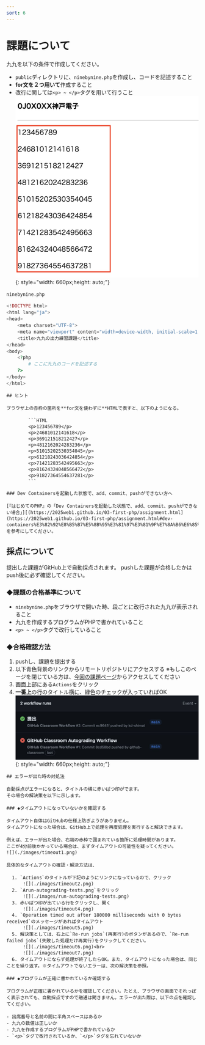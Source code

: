 ```yaml
---
sort: 6
---
```

# 課題について

九九を以下の条件で作成してください。

- `public`ディレクトリに、`ninebynine.php`を作成し、コードを記述すること
- **for文を２つ用いて**作成すること
- 改行に関しては`<p> ~ </p>`タグを用いて行うこと<br>
  ![](./images/ninebynine_display.png){: style="width: 660px;height: auto;"}

`ninebynine.php`

```php
<!DOCTYPE html>
<html lang="ja">
<head>
    <meta charset="UTF-8">
    <meta name="viewport" content="width=device-width, initial-scale=1.0">
    <title>九九の出力練習課題</title>
</head>
<body>
    <?php
        # ここに九九のコードを記述する
    ?>
</body>
</html>
```

```tips
## ヒント

ブラウザ上の赤枠の箇所を**for文を使わずに**HTMLで表すと、以下のようになる。

        ```HTML
        <p>123456789</p>
        <p>24681012141618</p>
        <p>369121518212427</p>
        <p>4812162024283236</p>
        <p>51015202530354045</p>
        <p>61218243036424854</p>
        <p>71421283542495663</p>
        <p>81624324048566472</p>
        <p>91827364554637281</p>
        ```
```

```note
### Dev Containersを起動した状態で、add、commit、pushができない方へ

[『はじめてのPHP』の「Dev Containersを起動した状態で、add、commit、pushができない場合」][(https://2025web1.github.io/03-first-php/assignment.html](https://2025web1.github.io/03-first-php/assignment.html#dev-containers%E3%82%92%E8%B5%B7%E5%8B%95%E3%81%97%E3%81%9F%E7%8A%B6%E6%85%8B%E3%81%A7addcommitpush%E3%81%8C%E3%81%A7%E3%81%8D%E3%81%AA%E3%81%84%E5%A0%B4%E5%90%88))を参考にしてください。
```

## 採点について

提出した課題がGitHub上で自動採点されます。
pushした課題が合格したかはpush後に必ず確認してください。

### ◆課題の合格基準について

- `ninebynine.php`をブラウザで開いた時、段ごとに改行された九九が表示されること
- 九九を作成するプログラムがPHPで書かれていること
- `<p> ~ </p>`タグで改行していること

### ◆合格確認方法

1. pushし、課題を提出する
2. 以下青色背景のリンクからリモートリポジトリにアクセスする
   ※もしこのページを閉じている方は、[今回の課題ページ]()からアクセスしてください<br>
3. 画面上部にある`Actions`をクリック
4. **一番上**の行のタイトル横に、緑色のチェックが入っていればOK<br>
   ![](./images/actions.jpg){: style="width: 660px;height: auto;"}

```note
## エラーが出た時の対処法

自動採点がエラーになると、タイトルの横に赤いばつ印がでます。
その場合の解決策を以下に示します。

### ◆タイムアウトになっていないかを確認する

タイムアウト自体はGitHubの仕様上防ぎようがありません。
タイムアウトになった場合は、GitHub上で処理を再度処理を実行すると解決できます。

例えば、エラーが出た場合、右端の赤枠で囲まれている箇所に処理時間があります。
ここが4分前後かかっている場合は、まずタイムアウトの可能性を疑ってください。
![](./images/timeout1.png)

具体的なタイムアウトの確認・解決方法は、

  1. `Actions`のタイトルが下記のようにリンクになっているので、クリック
      ![](./images/timeout2.png)
  2. `Arun-autograding-tests.png`をクリック
      ![](./images/run-autograding-tests.png)
  3. 赤いばつ印が出ている行をクリックし、開く
      ![](./images/timeout4.png)
  4. `Operation timed out after 180000 milliseconds with 0 bytes received`のメッセージがあればタイムアウト
      ![](./images/timeout5.png)
  5. 解決策としては、右上に`Re-run jobs`(再実行)のボタンがあるので、`Re-run failed jobs`(失敗した処理だけ再実行)をクリックしてください。
      ![](./images/timeout6.png)<br>
      ![](./images/timeout7.png)
  6. タイムアウトにならず処理が終了したらOK。また、タイムアウトになった場合は、同じことを繰り返す。※タイムアウトでないエラーは、次の解決策を参照。

### ◆プログラムが正確に書かれているか確認する

プログラムが正確に書かれているかを確認してください。たとえ、ブラウザの画面でそれっぽく表示されても、自動採点ですので融通は聞きません。エラーが出た際は、以下の点を確認してください。

- 出席番号と名前の間に半角スペースはあるか
- 九九の数値は正しいか
- 九九を作成するプログラムがPHPで書かれているか
- `<p>`タグで改行されているか、`</p>`タグを忘れていないか 

```

